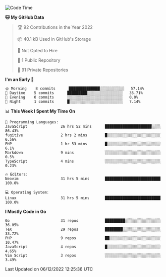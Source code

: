 
<!--START_SECTION:waka-->
![Code Time](http://img.shields.io/badge/Code%20Time-2%2C965%20hrs%2044%20mins-blue)

**🐱 My GitHub Data** 

> 🏆 92 Contributions in the Year 2022
 > 
> 📦 40.1 kB Used in GitHub's Storage 
 > 
> 🚫 Not Opted to Hire
 > 
> 📜 1 Public Repository 
 > 
> 🔑 91 Private Repositories  
 > 
**I'm an Early 🐤** 

```text
🌞 Morning    8 commits      ██████████████░░░░░░░░░░░   57.14% 
🌆 Daytime    5 commits      █████████░░░░░░░░░░░░░░░░   35.71% 
🌃 Evening    0 commits      ░░░░░░░░░░░░░░░░░░░░░░░░░   0.0% 
🌙 Night      1 commits      █░░░░░░░░░░░░░░░░░░░░░░░░   7.14%

```


📊 **This Week I Spent My Time On** 

```text
💬 Programming Languages: 
JavaScript               26 hrs 52 mins      █████████████████████░░░░   86.43% 
fugitive                 2 hrs 2 mins        █░░░░░░░░░░░░░░░░░░░░░░░░   6.56% 
PHP                      1 hr 53 mins        █░░░░░░░░░░░░░░░░░░░░░░░░   6.1% 
Markdown                 9 mins              ░░░░░░░░░░░░░░░░░░░░░░░░░   0.5% 
TypeScript               4 mins              ░░░░░░░░░░░░░░░░░░░░░░░░░   0.23%

🔥 Editors: 
Neovim                   31 hrs 5 mins       █████████████████████████   100.0%

💻 Operating System: 
Linux                    31 hrs 5 mins       █████████████████████████   100.0%

```

**I Mostly Code in Go** 

```text
Go                       31 repos            █████████░░░░░░░░░░░░░░░░   36.05% 
TeX                      29 repos            ████████░░░░░░░░░░░░░░░░░   33.72% 
PHP                      9 repos             ██░░░░░░░░░░░░░░░░░░░░░░░   10.47% 
JavaScript               4 repos             █░░░░░░░░░░░░░░░░░░░░░░░░   4.65% 
Vim Script               3 repos             ░░░░░░░░░░░░░░░░░░░░░░░░░   3.49%

```



 Last Updated on 06/12/2022 12:25:36 UTC
<!--END_SECTION:waka-->
